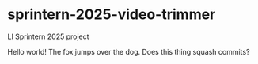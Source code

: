 # sprintern-2025-video-trimmer
LI Sprintern 2025 project 

Hello world! The fox jumps over the dog. Does this thing squash commits?

